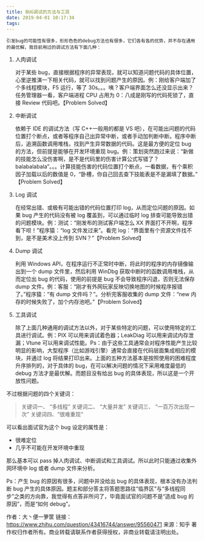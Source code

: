 ```yaml
---
title: BUG调试的方法与工具
date: 2019-04-01 10:17:34
tags:
---
```


    引发bug的可能性有很多，形形色色的debug方法也有很多，它们各有各的优势，并不存在通用的最优解，我目前用过的调试方法有下面几种：

1. 人肉调试

    对于某些 bug，直接根据程序的异常表现，就可以知道问题代码的具体位置，心里逆推演一下相关代码，就可以找到问题产生的原因。例：刚给客户端加了个多线程模块，F5 运行，等了 30s。。。咦？客户端界面怎么还没显示出来？任务管理器一看，客户端进程 CPU 占用为 0：八成是刚写的代码死锁了，直接 Review 代码吧。【Problem Solved】

2. 中断调试

    依赖于 IDE 的调试方法（写 C++一般用的都是 VS 吧），在可能出问题的代码位置打个断点，或者等程序自己出异常中断，或者手动加判断中断。程序中断后，追溯函数调用堆栈，找到产生异常数据的代码。这是最方便的定位 bug 的方法，但前提是能够在开发环境重现 bug。例：策划突然跑过来说：“新做的技能怎么没伤害啊，是不是代码里的伤害计算公式写错了？balabalabala”。。。计算技能伤害的代码位置打个断点，一看数据，有个乘积因子加载以后的数值是 0，“卧槽，你自己回去查下技能表是不是漏填了数据。” 【Problem Solved】

3. Log 调试

    在经常出错、或极有可能出错的代码位置打印 log，从而定位问题的原因。如果 bug 产生的代码没有被 log 覆盖到，可以通过临时 log 排查可能导致出错的问题模块。例：测试：“刚发布的测试客户端怎么 XX 界面打不开啊，程序看下呗！”程序猿：“log 文件发过来”。看完 log：“界面里有个资源文件找不到，是不是美术没上传到 SVN？”【Problem Solved】

4. Dump 调试

    利用 Windows API，在程序运行不正常时中断，将此时的程序的内存镜像输出到一个 dump 文件里，然后利用 WinDbg 获取中断时的函数调用堆栈，从而定位出 bug 的代码，使用的前提是 bug 不会导致程序闪退，否则无法保存 dump 文件。例：客服：“刚才有外网玩家反映切换地图的时候程序报错了。”程序猿：“有 dump 文件吗？”。分析完客服收集的 dump 文件：“new 内存的时候失败了，加个内存池吧。”【Problem Solved】

5. 工具调试

    除了上面几种通用的调试方法以外，对于某些特定的问题，可以使用特定的工具进行调试。例：PIX 可以用来调试着色器；LeakDiag 可以用来调试内存泄漏；Vtune 可以用来调试性能。Ps：由于这些工具通常会对程序性能产生比较明显的影响，大型程序（比如游戏引擎）通常会直接在代码层面集成相应的模块，并通过 log 将结果打印出来。上面的五种方法基本是按照使用的困难程度升序排列的，对于具体的 bug，在可以解决问题的情况下采用难度最低的 debug 方法才是最优解。而题目没有给出 bug 的具体表现，所以这是一个开放性问题。

不过根据问题的四个关键词：

> 关键词一、 “多线程”
> 关键词二、 “大量并发”
> 关键词三、 “一百万次出现一次”
> 关键词四、“很难重现”

可以看出面试官为这个 bug 设定的属性是：

-   很难定位
-   几乎不可能在开发环境中重现

那么基本可以 pass 掉人肉调试、中断调试和工具调试。所以此时只能通过收集外网环境中 log 或者 dump 文件来分析。

Ps：产生 bug 的原因有很多，问题中并没给出 bug 的具体表现，根本没有办法判断 bug 产生的具体原因。题主和部分答主将答题思路往“临界区”与“多线程同步”之类的方向靠，我觉得有点答非所问了，毕竟面试官的问题不是“造成 bug 的原因”，而是“如何 debug”。

作者：大丶便一箩筐
链接：https://www.zhihu.com/question/43416744/answer/95560471
来源：知乎
著作权归作者所有。商业转载请联系作者获得授权，非商业转载请注明出处。
